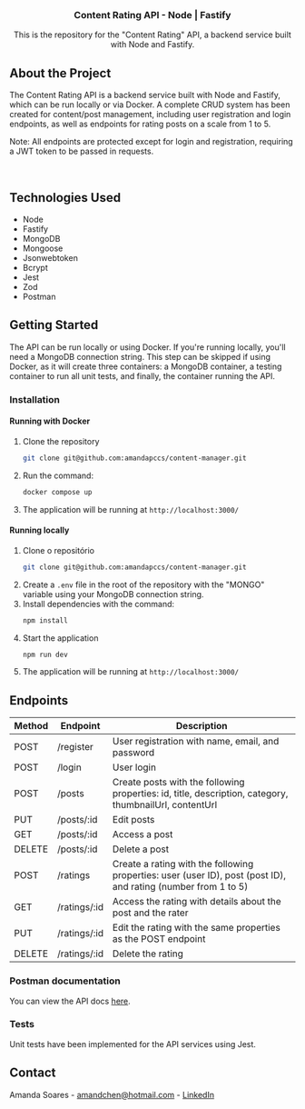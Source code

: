<!-- PROJECT LOGO -->
<br />
<div align="center">
<h3 align="center">Content Rating API - Node | Fastify</h3>

  <p align="center">
    This is the repository for the "Content Rating" API, a backend service built with Node and Fastify.
  </p>
</div>



<!-- ABOUT THE PROJECT -->
## About the Project

The Content Rating API is a backend service built with Node and Fastify, which can be run locally or via Docker. A complete CRUD system has been created for content/post management, including user registration and login endpoints, as well as endpoints for rating posts on a scale from 1 to 5.
<br />


Note: All endpoints are protected except for login and registration, requiring a JWT token to be passed in requests.

<br />

<!-- TECHNOLOGIES USED -->
## Technologies Used

* Node
* Fastify
* MongoDB
* Mongoose
* Jsonwebtoken
* Bcrypt
* Jest
* Zod
* Postman


<!-- GETTING STARTED -->
## Getting Started

The API can be run locally or using Docker. If you're running locally, you'll need a MongoDB connection string. This step can be skipped if using Docker, as it will create three containers: a MongoDB container, a testing container to run all unit tests, and finally, the container running the API.

### Installation

#### Running with Docker

1. Clone the repository
   ```sh
   git clone git@github.com:amandapccs/content-manager.git
   ```
2. Run the command:
   ```sh
   docker compose up
   ```
3. The application will be running at `http://localhost:3000/`

#### Running locally

1. Clone o repositório
   ```sh
   git clone git@github.com:amandapccs/content-manager.git
   ```
2. Create a `.env` file in the root of the repository with the "MONGO" variable using your MongoDB connection string.
3. Install dependencies with the command:
   ```sh
   npm install
   ```
4. Start the application
   ```sh
   npm run dev
   ```
5. The application will be running at `http://localhost:3000/`

## Endpoints

| Method | Endpoint          | Description                                                                                   |
|--------|--------------------|-----------------------------------------------------------------------------------------------|
| POST   | /register          | User registration with name, email, and password                                             |
| POST   | /login             | User login                                                                                   |
| POST   | /posts             | Create posts with the following properties: id, title, description, category, thumbnailUrl, contentUrl |
| PUT    | /posts/:id         | Edit posts                                                                                   |
| GET    | /posts/:id         | Access a post                                                                                |
| DELETE | /posts/:id         | Delete a post                                                                               |
| POST   | /ratings           | Create a rating with the following properties: user (user ID), post (post ID), and rating (number from 1 to 5) |
| GET    | /ratings/:id       | Access the rating with details about the post and the rater                                |
| PUT    | /ratings/:id       | Edit the rating with the same properties as the POST endpoint                               |
| DELETE | /ratings/:id       | Delete the rating                                                                           |
     
### Postman documentation
You can view the API docs <a href="https://documenter.getpostman.com/view/22918885/2sA3kd9wnC">here</a>.
### Tests
Unit tests have been implemented for the API services using Jest.


<!-- CONTACT -->
## Contact

Amanda Soares - amandchen@hotmail.com - <a href="https://www.linkedin.com/in/amandapccs/">LinkedIn</a>
